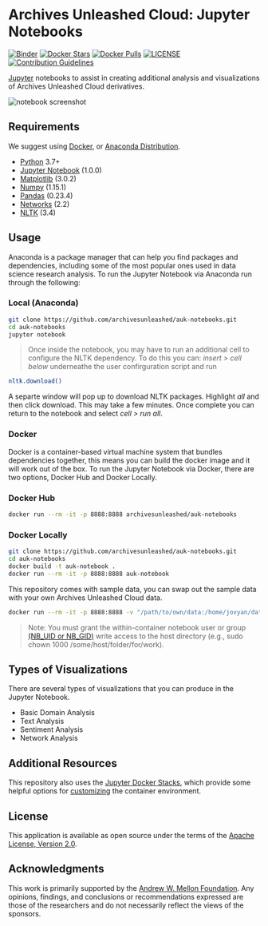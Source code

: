 # Archives Unleashed Cloud: Jupyter Notebooks
[![Binder](https://mybinder.org/badge_logo.svg)](https://mybinder.org/v2/gh/archivesunleashed/auk-notebooks/master?filepath=auk-notebook-example.ipynb)
[![Docker Stars](https://img.shields.io/docker/stars/archivesunleashed/auk-notebooks.svg)](https://hub.docker.com/r/archivesunleashed/auk-notebooks/)
[![Docker Pulls](https://img.shields.io/docker/pulls/archivesunleashed/auk-notebooks.svg)](https://hub.docker.com/r/archivesunleashed/auk-notebooks/)
[![LICENSE](https://img.shields.io/badge/license-Apache-blue.svg?style=flat-square)](./LICENSE)
[![Contribution Guidelines](http://img.shields.io/badge/CONTRIBUTING-Guidelines-blue.svg)](./CONTRIBUTING.md)

[Jupyter](https://jupyter.org/) notebooks to assist in creating additional analysis and visualizations of Archives Unleashed Cloud derivatives.

![notebook screenshot](https://user-images.githubusercontent.com/3834704/53252943-1a89b880-368e-11e9-9a9a-31c43a045a55.png)

## Requirements

We suggest using [Docker](https://www.docker.com/get-started), or [Anaconda Distribution](https://www.anaconda.com/distribution).

* [Python](https://www.python.org/downloads/) 3.7+
* [Jupyter Notebook](https://jupyter.org) (1.0.0)
* [Matplotlib](https://matplotlib.org) (3.0.2)
* [Numpy](https://pypi.org/project/numpy/#history) (1.15.1)
* [Pandas](https://pandas.pydata.org) (0.23.4)
* [Networks](https://networkx.github.io) (2.2)
* [NLTK](https://www.nltk.org/install.html) (3.4)


## Usage

Anaconda is a package manager that can help you find packages and dependencies, including some of the most popular ones used in data science research analysis. To run the Jupyter Notebook via Anaconda run through the following:


### Local (Anaconda)

```bash
git clone https://github.com/archivesunleashed/auk-notebooks.git
cd auk-notebooks
jupyter notebook
```

> Once inside the notebook, you may have to run an additional cell to configure the NLTK dependency. To do this you can: _insert > cell below_ underneathe the user confirguration script and run 

```bash
nltk.download()
```

A separte window will pop up to download NLTK packages. Highlight _all_ and then click download. This may take a few minutes. Once complete you can return to the notebook and select _cell > run all_.


### Docker

Docker is a container-based virtual machine system that bundles dependencies together, this means you can build the docker image and it will work out of the box. To run the Jupyter Notebook via Docker, there are two options, Docker Hub and Docker Locally.  


### Docker Hub

```bash
docker run --rm -it -p 8888:8888 archivesunleashed/auk-notebooks
```

### Docker Locally

```bash
git clone https://github.com/archivesunleashed/auk-notebooks.git
cd auk-notebooks
docker build -t auk-notebook .
docker run --rm -it -p 8888:8888 auk-notebook
```

This repository comes with sample data, you can swap out the sample data with your own Archives Unleashed Cloud data.

```bash
docker run --rm -it -p 8888:8888 -v "/path/to/own/data:/home/jovyan/data" auk-notebook
```

> Note: You must grant the within-container notebook user or group [(NB_UID or NB_GID)](https://jupyter-docker-stacks.readthedocs.io/en/latest/using/common.html#docker-options) write access to the host directory (e.g., sudo chown 1000 /some/host/folder/for/work).

## Types of Visualizations

There are several types of visualizations that you can produce in the Jupyter Notebook. 

* Basic Domain Analysis
* Text Analysis
* Sentiment Analysis
* Network Analysis


## Additional Resources

This repository also uses the [Jupyter Docker Stacks](https://jupyter-docker-stacks.readthedocs.io/en/latest/index.html), which provide some helpful options for [customizing](https://jupyter-docker-stacks.readthedocs.io/en/latest/using/common.html#docker-options) the container environment.


## License

This application is available as open source under the terms of the [Apache License, Version 2.0](http://www.apache.org/licenses/LICENSE-2.0).

## Acknowledgments

This work is primarily supported by the [Andrew W. Mellon Foundation](https://uwaterloo.ca/arts/news/multidisciplinary-project-will-help-historians-unlock). Any opinions, findings, and conclusions or recommendations expressed are those of the researchers and do not necessarily reflect the views of the sponsors.
